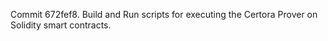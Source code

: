 Commit 672fef8.                    Build and Run scripts for executing the Certora Prover on Solidity smart contracts.
